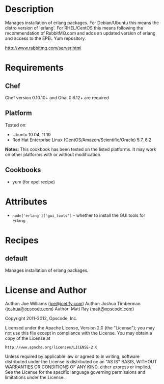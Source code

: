 Description
===========

Manages installation of erlang packages. For Debian/Ubuntu this means
the distro version of 'erlang'. For RHEL/CentOS this means following
the recommendation of RabbitMQ.com and adds an updated version of
erlang and access to the EPEL Yum repository.

http://www.rabbitmq.com/server.html

Requirements
============

Chef
----

Chef version 0.10.10+ and Ohai 0.6.12+ are required

Platform
--------

Tested on:

* Ubuntu 10.04, 11.10
* Red Hat Enterprise Linux (CentOS/Amazon/Scientific/Oracle) 5.7, 6.2

**Notes**: This cookbook has been tested on the listed platforms. It
  may work on other platforms with or without modification.

Cookbooks
---------

* yum (for epel recipe)

Attributes
==========

* `node['erlang']['gui_tools']` - whether to install the GUI tools for
  Erlang.

Recipes
=======

default
-------

Manages installation of erlang packages.

License and Author
==================

Author: Joe Williams (<joe@joetify.com>)
Author: Joshua Timberman (<joshua@opscode.com>)
Author: Matt Ray (<matt@opscode.com>)

Copyright 2011-2012, Opscode, Inc.

Licensed under the Apache License, Version 2.0 (the "License");
you may not use this file except in compliance with the License.
You may obtain a copy of the License at

    http://www.apache.org/licenses/LICENSE-2.0

Unless required by applicable law or agreed to in writing, software
distributed under the License is distributed on an "AS IS" BASIS,
WITHOUT WARRANTIES OR CONDITIONS OF ANY KIND, either express or implied.
See the License for the specific language governing permissions and
limitations under the License.
